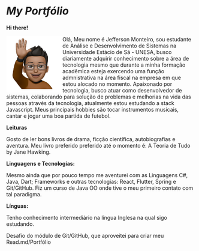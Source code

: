 # _My Portfólio_

**Hi there!**

<a><img align="left" width="150" height="150" src="./assets/Hithere.webp"></a>
     Olá, Meu nome é Jefferson Monteiro, sou estudante de Análise e Desenvolvimento de Sistemas na Universidade Estácio de Sá - UNESA, busco diariamente adquirir conhecimento sobre a área de tecnologia mesmo que durante a minha formação acadêmica esteja exercendo uma função admnistrativa na área fiscal na empresa em que estou alocado no momento. Apaixonado por tecnologia, busco atuar como desenvolvedor de sistemas, colaborando para solução de problemas e melhorias na vida das pessoas através da tecnologia, atualmente estou estudando a stack Javascript. Meus principais hobbies são tocar instrumentos musicais, cantar e jogar uma boa partida de futebol.

**Leituras**

  Gosto de ler bons livros de drama, ficção científica, autobiografias e aventura. Meu livro preferido preferido até o momento é: A Teoria de Tudo by Jane Hawking.
  
**Linguagens e Tecnologias:**

  Mesmo ainda que por pouco tempo me aventurei com as Linguagens C#, Java, Dart; Frameworks e outras tecnologias: React, Flutter, Spring e Git/GitHub. Fiz um curso de Java OO onde tive o meu primeiro contato com tal paradigma.

  
**Línguas:**

  Tenho conhecimento intermediário na língua Inglesa na qual sigo estudando. 


Desafio do módulo de Git/GitHub, que aproveitei para criar meu Read.md/Portfólio
